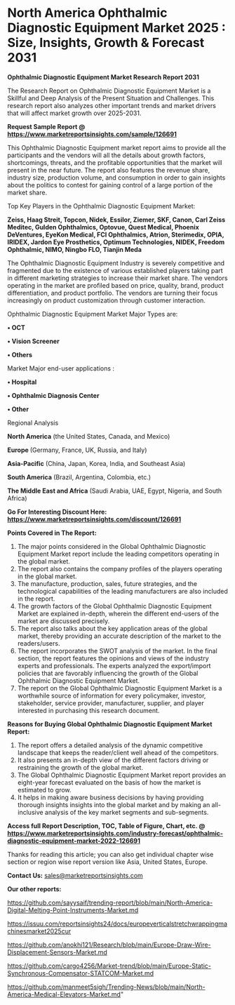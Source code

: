 # North America Ophthalmic Diagnostic Equipment Market 2025 : Size, Insights, Growth & Forecast 2031

<strong>Ophthalmic Diagnostic Equipment Market Research Report 2031</strong>

The Research Report on Ophthalmic Diagnostic Equipment Market is a Skillful and Deep Analysis of the Present Situation and Challenges. This research report also analyzes other important trends and market drivers that will affect market growth over 2025-2031.

<strong>Request Sample Report @ <a href=https://www.marketreportsinsights.com/sample/126691>https://www.marketreportsinsights.com/sample/126691</a></strong>

This Ophthalmic Diagnostic Equipment market report aims to provide all the participants and the vendors will all the details about growth factors, shortcomings, threats, and the profitable opportunities that the market will present in the near future. The report also features the revenue share, industry size, production volume, and consumption in order to gain insights about the politics to contest for gaining control of a large portion of the market share.

Top Key Players in the Ophthalmic Diagnostic Equipment Market:

<strong>Zeiss, Haag Streit, Topcon, Nidek, Essilor, Ziemer, SKF, Canon, Carl Zeiss Meditec, Gulden Ophthalmics, Optovue, Quest Medical, Phoenix DeVentures, EyeKon Medical, FCI Ophthalmics, Atrion, Sterimedix, OPIA, IRIDEX, Jardon Eye Prosthetics, Optimum Technologies, NIDEK, Freedom Ophthalmic, NIMO, Ningbo FLO, Tianjin Meda</strong>

The Ophthalmic Diagnostic Equipment Industry is severely competitive and fragmented due to the existence of various established players taking part in different marketing strategies to increase their market share. The vendors operating in the market are profiled based on price, quality, brand, product differentiation, and product portfolio. The vendors are turning their focus increasingly on product customization through customer interaction.

Ophthalmic Diagnostic Equipment Market Major Types are:

<strong>• OCT

• Vision Screener

• Others</strong>

Market Major end-user applications :

<strong>• Hospital

• Ophthalmic Diagnosis Center

• Other</strong>

Regional Analysis

</u><strong><b>North America</b></strong> (the United States, Canada, and Mexico)

<strong><b>Europe </b></strong>(Germany, France, UK, Russia, and Italy)

<strong><b>Asia-Pacific</b></strong> (China, Japan, Korea, India, and Southeast Asia)

<strong><b>South America</b></strong> (Brazil, Argentina, Colombia, etc.)

<strong><b>The Middle East and Africa</b></strong> (Saudi Arabia, UAE, Egypt, Nigeria, and South Africa)

<strong>Go For Interesting Discount Here: <a href=https://www.marketreportsinsights.com/discount/126691>https://www.marketreportsinsights.com/discount/126691</a></strong>

<strong>Points Covered in The Report:</strong>
<ol>
  <li>The major points considered in the Global Ophthalmic Diagnostic Equipment Market report include the leading competitors operating in the global market.</li>
  <li>The report also contains the company profiles of the players operating in the global market.</li>
  <li>The manufacture, production, sales, future strategies, and the technological capabilities of the leading manufacturers are also included in the report.</li>
  <li>The growth factors of the Global Ophthalmic Diagnostic Equipment Market are explained in-depth, wherein the different end-users of the market are discussed precisely.</li>
  <li>The report also talks about the key application areas of the global market, thereby providing an accurate description of the market to the readers/users.</li>
  <li>The report incorporates the SWOT analysis of the market. In the final section, the report features the opinions and views of the industry experts and professionals. The experts analyzed the export/import policies that are favorably influencing the growth of the Global Ophthalmic Diagnostic Equipment Market.</li>
  <li>The report on the Global Ophthalmic Diagnostic Equipment Market is a worthwhile source of information for every policymaker, investor, stakeholder, service provider, manufacturer, supplier, and player interested in purchasing this research document.</li>
</ol>
<strong>Reasons for Buying Global Ophthalmic Diagnostic Equipment Market Report:</strong>

<ol>
  <li>The report offers a detailed analysis of the dynamic competitive landscape that keeps the reader/client well ahead of the competitors.</li>
  <li>It also presents an in-depth view of the different factors driving or restraining the growth of the global market.</li>
  <li>The Global Ophthalmic Diagnostic Equipment Market report provides an eight-year forecast evaluated on the basis of how the market is estimated to grow.</li>
  <li>It helps in making aware business decisions by having providing thorough insights insights into the global market and by making an all-inclusive analysis of the key market segments and sub-segments.</li>
</ol>
<strong>Access full Report Description, TOC, Table of Figure, Chart, etc. @ <a href=https://www.marketreportsinsights.com/industry-forecast/ophthalmic-diagnostic-equipment-market-2022-126691>https://www.marketreportsinsights.com/industry-forecast/ophthalmic-diagnostic-equipment-market-2022-126691</a></strong>


Thanks for reading this article; you can also get individual chapter wise section or region wise report version like Asia, United States, Europe.

<strong>Contact Us:</strong>
sales@marketreportsinsights.com

<strong>Our other reports:</strong>

<a href=https://github.com/sayysaif/trending-report/blob/main/North-America-Digital-Melting-Point-Instruments-Market.md>https://github.com/sayysaif/trending-report/blob/main/North-America-Digital-Melting-Point-Instruments-Market.md</a>

<a href=https://issuu.com/reportsinsights24/docs/europeverticalstretchwrappingmachinesmarket2025cur>https://issuu.com/reportsinsights24/docs/europeverticalstretchwrappingmachinesmarket2025cur</a>

<a href=https://github.com/anokhi121/Research/blob/main/Europe-Draw-Wire-Displacement-Sensors-Market.md>https://github.com/anokhi121/Research/blob/main/Europe-Draw-Wire-Displacement-Sensors-Market.md</a>

<a href=https://github.com/cargo4256/Market-trend/blob/main/Europe-Static-Synchronous-Compensator-STATCOM-Market.md>https://github.com/cargo4256/Market-trend/blob/main/Europe-Static-Synchronous-Compensator-STATCOM-Market.md</a>

<a href=https://github.com/manmeet5sigh/Trending-News/blob/main/North-America-Medical-Elevators-Market.md>https://github.com/manmeet5sigh/Trending-News/blob/main/North-America-Medical-Elevators-Market.md</a>"
